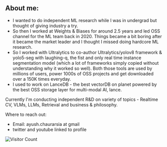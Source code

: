 ## About me:
- I wanted to do independent ML research while I was in undergrad but thought of giving industry a try.
- So then I worked at Weights & Biases for around 2.5 years and led OSS channel for the ML team back in 2020. Things became a bit boring after it became the market leader and I thought I missed doing hardcore ML research. 
- So I worked with Ultralytics to co-author Ultralytics/yolov8 framework & yolo5-seg with laughing-q, the fist and only real time instance segmentation model (which a lot of frameworks simply copied without understanding why it worked so well). Both those tools are used by millions of users, power 1000s of OSS projects and get downloaded over a 150K times everyday.
- I used to work on LanceDB - the best vectorDB on planet powered by the best OSS storage layer for multi-modal AI, lance.

Currently I'm conducting independent R&D on variety of topics - Realtime CV, VLMs, LLMs, Retrieval and business & philosophy. 


Where to reach out:
- Email: ayush.chaurarsia at gmail
- twitter and youtube linked to profile

![Visitor Count](https://profile-counter.glitch.me/{username}/count.svg)
